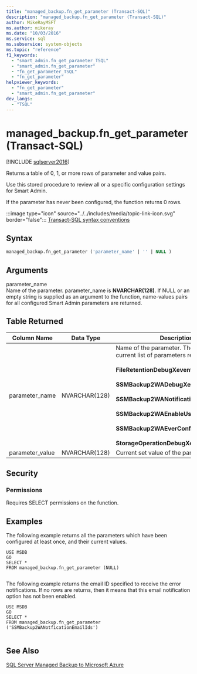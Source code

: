 ```yaml
---
title: "managed_backup.fn_get_parameter (Transact-SQL)"
description: "managed_backup.fn_get_parameter (Transact-SQL)"
author: MikeRayMSFT
ms.author: mikeray
ms.date: "10/03/2016"
ms.service: sql
ms.subservice: system-objects
ms.topic: "reference"
f1_keywords:
  - "smart_admin.fn_get_parameter_TSQL"
  - "smart_admin.fn_get_parameter"
  - "fn_get_parameter_TSQL"
  - "fn_get_parameter"
helpviewer_keywords:
  - "fn_get_parameter"
  - "smart_admin.fn_get_parameter"
dev_langs:
  - "TSQL"
---
```

# managed_backup.fn_get_parameter (Transact-SQL)
[!INCLUDE [sqlserver2016](../../includes/applies-to-version/sqlserver2016.md)]

  Returns a table of 0, 1, or more rows of parameter and value pairs.  
  
 Use this stored procedure to review all or a specific configuration settings for Smart Admin.  
  
 If the parameter has never been configured, the function returns 0 rows.  
  
 :::image type="icon" source="../../includes/media/topic-link-icon.svg" border="false"::: [Transact-SQL syntax conventions](../../t-sql/language-elements/transact-sql-syntax-conventions-transact-sql.md)  
  
## Syntax  
  
```sql  
managed_backup.fn_get_parameter ('parameter_name' | '' | NULL )  
```  
  
##  <a name="Arguments"></a> Arguments  
 parameter_name  
 Name of the parameter. parameter_name is **NVARCHAR(128)**. If NULL or an empty string is supplied as an argument to the function, name-values pairs for all configured Smart Admin parameters are returned.  
  
## Table Returned  
  
|Column Name|Data Type|Description|  
|-----------------|---------------|-----------------|  
|parameter_name|NVARCHAR(128)|Name of the parameter. The following is a current list of parameters returned:<br/><br/>**FileRetentionDebugXevent**<br/><br/>**SSMBackup2WADebugXevent**<br/><br/>**SSMBackup2WANotificationEmailIds**<br/><br/>**SSMBackup2WAEnableUserDefinedPolicy**<br/><br/>**SSMBackup2WAEverConfigured**<br/><br/>**StorageOperationDebugXevent**|  
|parameter_value|NVARCHAR(128)|Current set value of the parameter.|  
  
## Security  
  
### Permissions  
 Requires SELECT permissions on the function.  
  
## Examples  
 The following example returns all the parameters which have been configured at least once, and their current values.  
  
```  
USE MSDB  
GO  
SELECT *   
FROM managed_backup.fn_get_parameter (NULL)  
  
```  
  
 The following example returns the email ID specified to receive the error notifications. If no rows are returns, then it means that this email notification option has not been enabled.  
  
```  
USE MSDB  
GO  
SELECT *  
FROM managed_backup.fn_get_parameter ('SSMBackup2WANotficationEmailIds')  
  
```  
  
## See Also  
 [SQL Server Managed Backup to Microsoft Azure](../../relational-databases/backup-restore/sql-server-managed-backup-to-microsoft-azure.md)  
  
  
